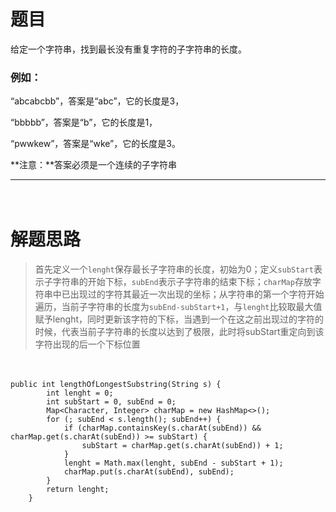 # 题目 #

给定一个字符串，找到最长没有重复字符的子字符串的长度。

### 例如： ###

“abcabcbb”，答案是“abc”，它的长度是3，

“bbbbb”，答案是“b”，它的长度是1，

“pwwkew”，答案是“wke”，它的长度是3。

**注意：**答案必须是一个连续的子字符串

----------

　　


# 解题思路 #



> 首先定义一个`lenght`保存最长子字符串的长度，初始为0；定义`subStart`表示子字符串的开始下标，`subEnd`表示子字符串的结束下标；`charMap`存放字符串中已出现过的字符其最近一次出现的坐标；从字符串的第一个字符开始遍历，当前子字符串的长度为`subEnd-subStart+1`，与`lenght`比较取最大值赋予lenght，同时更新该字符的下标，当遇到一个在这之前出现过的字符的时候，代表当前子字符串的长度以达到了极限，此时将subStart重定向到该字符出现的后一个下标位置

　　


	public int lengthOfLongestSubstring(String s) {
	        int lenght = 0;
	        int subStart = 0, subEnd = 0;
	        Map<Character, Integer> charMap = new HashMap<>();
	        for (; subEnd < s.length(); subEnd++) {
	            if (charMap.containsKey(s.charAt(subEnd)) && charMap.get(s.charAt(subEnd)) >= subStart) {
	                subStart = charMap.get(s.charAt(subEnd)) + 1;
	            }
	            lenght = Math.max(lenght, subEnd - subStart + 1);
	            charMap.put(s.charAt(subEnd), subEnd);	
	        }
	        return lenght;
	    }